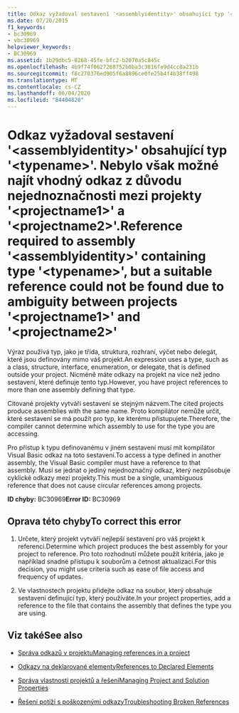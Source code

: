 ```yaml
---
title: Odkaz vyžadoval sestavení '<assemblyidentity>' obsahující typ '<typename>'. Nebylo však možné najít vhodný odkaz z důvodu nejednoznačnosti mezi projekty '<projectname1>' a '<projectname2>'.
ms.date: 07/20/2015
f1_keywords:
- bc30969
- vbc30969
helpviewer_keywords:
- BC30969
ms.assetid: 1b29dbc5-8268-45fe-bfc2-b2070a5c845c
ms.openlocfilehash: 4b9f74f0627268752b0ba3c3816fe9d4cc8a231b
ms.sourcegitcommit: f8c270376ed905f6a8896ce0fe25b4f4b38ff498
ms.translationtype: MT
ms.contentlocale: cs-CZ
ms.lasthandoff: 06/04/2020
ms.locfileid: "84404820"
---
```

# <a name="reference-required-to-assembly-assemblyidentity-containing-type-typename-but-a-suitable-reference-could-not-be-found-due-to-ambiguity-between-projects-projectname1-and-projectname2"></a><span data-ttu-id="41a0b-102">Odkaz vyžadoval sestavení '\<assemblyidentity>' obsahující typ '\<typename>'. Nebylo však možné najít vhodný odkaz z důvodu nejednoznačnosti mezi projekty '\<projectname1>' a '\<projectname2>'.</span><span class="sxs-lookup"><span data-stu-id="41a0b-102">Reference required to assembly '\<assemblyidentity>' containing type '\<typename>', but a suitable reference could not be found due to ambiguity between projects '\<projectname1>' and '\<projectname2>'</span></span>
<span data-ttu-id="41a0b-103">Výraz používá typ, jako je třída, struktura, rozhraní, výčet nebo delegát, které jsou definovány mimo váš projekt.</span><span class="sxs-lookup"><span data-stu-id="41a0b-103">An expression uses a type, such as a class, structure, interface, enumeration, or delegate, that is defined outside your project.</span></span> <span data-ttu-id="41a0b-104">Nicméně máte odkazy na projekt na více než jedno sestavení, které definuje tento typ.</span><span class="sxs-lookup"><span data-stu-id="41a0b-104">However, you have project references to more than one assembly defining that type.</span></span>  
  
 <span data-ttu-id="41a0b-105">Citované projekty vytváří sestavení se stejným názvem.</span><span class="sxs-lookup"><span data-stu-id="41a0b-105">The cited projects produce assemblies with the same name.</span></span> <span data-ttu-id="41a0b-106">Proto kompilátor nemůže určit, které sestavení se má použít pro typ, ke kterému přistupujete.</span><span class="sxs-lookup"><span data-stu-id="41a0b-106">Therefore, the compiler cannot determine which assembly to use for the type you are accessing.</span></span>  
  
 <span data-ttu-id="41a0b-107">Pro přístup k typu definovanému v jiném sestavení musí mít kompilátor Visual Basic odkaz na toto sestavení.</span><span class="sxs-lookup"><span data-stu-id="41a0b-107">To access a type defined in another assembly, the Visual Basic compiler must have a reference to that assembly.</span></span> <span data-ttu-id="41a0b-108">Musí se jednat o jediný nejednoznačný odkaz, který nezpůsobuje cyklické odkazy mezi projekty.</span><span class="sxs-lookup"><span data-stu-id="41a0b-108">This must be a single, unambiguous reference that does not cause circular references among projects.</span></span>  
  
 <span data-ttu-id="41a0b-109">**ID chyby:** BC30969</span><span class="sxs-lookup"><span data-stu-id="41a0b-109">**Error ID:** BC30969</span></span>  
  
## <a name="to-correct-this-error"></a><span data-ttu-id="41a0b-110">Oprava této chyby</span><span class="sxs-lookup"><span data-stu-id="41a0b-110">To correct this error</span></span>  
  
1. <span data-ttu-id="41a0b-111">Určete, který projekt vytváří nejlepší sestavení pro váš projekt k referenci.</span><span class="sxs-lookup"><span data-stu-id="41a0b-111">Determine which project produces the best assembly for your project to reference.</span></span> <span data-ttu-id="41a0b-112">Pro toto rozhodnutí můžete použít kritéria, jako je například snadné přístupu k souborům a četnost aktualizací.</span><span class="sxs-lookup"><span data-stu-id="41a0b-112">For this decision, you might use criteria such as ease of file access and frequency of updates.</span></span>  
  
2. <span data-ttu-id="41a0b-113">Ve vlastnostech projektu přidejte odkaz na soubor, který obsahuje sestavení definující typ, který používáte.</span><span class="sxs-lookup"><span data-stu-id="41a0b-113">In your project properties, add a reference to the file that contains the assembly that defines the type you are using.</span></span>  
  
## <a name="see-also"></a><span data-ttu-id="41a0b-114">Viz také</span><span class="sxs-lookup"><span data-stu-id="41a0b-114">See also</span></span>

- [<span data-ttu-id="41a0b-115">Správa odkazů v projektu</span><span class="sxs-lookup"><span data-stu-id="41a0b-115">Managing references in a project</span></span>](/visualstudio/ide/managing-references-in-a-project)
- [<span data-ttu-id="41a0b-116">Odkazy na deklarované elementy</span><span class="sxs-lookup"><span data-stu-id="41a0b-116">References to Declared Elements</span></span>](../../programming-guide/language-features/declared-elements/references-to-declared-elements.md)

- [<span data-ttu-id="41a0b-117">Správa vlastností projektů a řešení</span><span class="sxs-lookup"><span data-stu-id="41a0b-117">Managing Project and Solution Properties</span></span>](/visualstudio/ide/managing-project-and-solution-properties)
- [<span data-ttu-id="41a0b-118">Řešení potíží s poškozenými odkazy</span><span class="sxs-lookup"><span data-stu-id="41a0b-118">Troubleshooting Broken References</span></span>](/visualstudio/ide/troubleshooting-broken-references)
